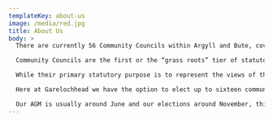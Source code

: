 ```yaml
---
templateKey: about-us
image: /media/red.jpg
title: About Us
body: >
  There are currently 56 Community Councils within Argyll and Bute, covering every geographical area from Cardross in the east to the island of Tiree in the west.

  Community Councils are the first or the “grass roots” tier of statutory representation in Scotland. They bridge the gap between local authorities and communities, and help ensure that public authorities are aware of the opinions and needs of the communities they represent.

  While their primary statutory purpose is to represent the views of their community to the local authority and other public bodies, most Community Councils also involve themselves in a wide range of other activities which might include fundraising for local projects, running community and educational events, or organising environmental projects.

  Here at Garelochhead we have the option to elect up to sixteen community councillors, however our numbers haven’t been this high in recent years. These must include three office bearers in the form of Convenor, Treasurer and Secretary.

  Our AGM is usually around June and our elections around November, this format allows any interested people to be co-opted on in June giving them time to decide if the role is for them before they run for election. If, and when an individual is successful he or she can go on a Governance training course. This teaches us our roles and responsibilities.
---
```

